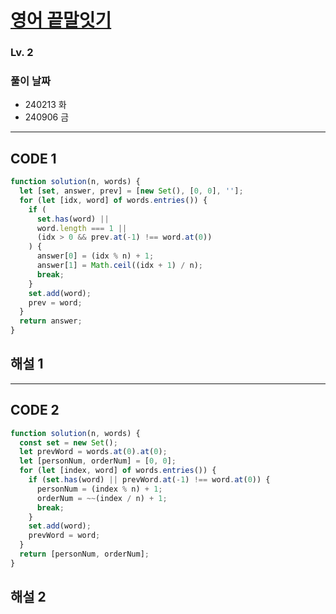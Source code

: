 # [영어 끝말잇기](https://school.programmers.co.kr/learn/courses/30/lessons/12981)

### Lv. 2

### 풀이 날짜

- 240213 화
- 240906 금

---

## CODE 1

```javascript
function solution(n, words) {
  let [set, answer, prev] = [new Set(), [0, 0], ''];
  for (let [idx, word] of words.entries()) {
    if (
      set.has(word) ||
      word.length === 1 ||
      (idx > 0 && prev.at(-1) !== word.at(0))
    ) {
      answer[0] = (idx % n) + 1;
      answer[1] = Math.ceil((idx + 1) / n);
      break;
    }
    set.add(word);
    prev = word;
  }
  return answer;
}
```

## 해설 1

---

## CODE 2

```javascript
function solution(n, words) {
  const set = new Set();
  let prevWord = words.at(0).at(0);
  let [personNum, orderNum] = [0, 0];
  for (let [index, word] of words.entries()) {
    if (set.has(word) || prevWord.at(-1) !== word.at(0)) {
      personNum = (index % n) + 1;
      orderNum = ~~(index / n) + 1;
      break;
    }
    set.add(word);
    prevWord = word;
  }
  return [personNum, orderNum];
}
```

## 해설 2
